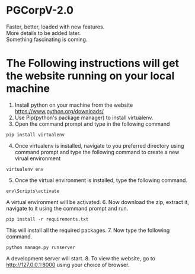 # PGCorpV-2.0
Faster, better, loaded with new features.<br>
More details to be added later.<br>
Something fascinating is coming.<br>

# The Following instructions will get the website running on your local machine

1. Install python on your machine from the website https://www.python.org/downloads/
2. Use Pip(python's package manager) to install virtualenv.
3. Open the command prompt and type in the following command
```
pip install virtualenv
```
4. Once virtualenv is installed, navigate to you preferred directory using command prompt and type the following command to create a new virual environment
```
virtualenv env
```
5. Once the virtual environment is installed, type the following command.
```
env\Scripts\activate
```
A virtual environment will be activated.
6. Now download the zip, extract it, navigate to it using the command prompt and run.
```
pip install -r requirements.txt
```
This will install all the required packages.
7. Now type the following command.
```
python manage.py runserver
```
A development server will start.
8. To view the website, go to http://127.0.0.1:8000 using your choice of browser.
